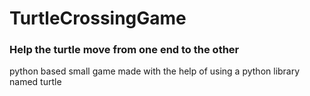 # TurtleCrossingGame
### Help the turtle move from one end to the other
python based small game made with the help of using a python library named turtle
